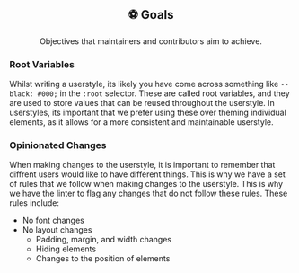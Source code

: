 <p align="center">
  <h2 align="center">⚽ Goals</h2>
</p>

<p align="center">
	Objectives that maintainers and contributors aim to achieve.
</p>

### Root Variables

Whilst writing a userstyle, its likely you have come across something like
`--black: #000;` in the `:root` selector. These are called root variables, and
they are used to store values that can be reused throughout the userstyle. In
userstyles, its important that we prefer using these over theming individual
elements, as it allows for a more consistent and maintainable userstyle.

### Opinionated Changes

When making changes to the userstyle, it is important to remember that diffrent
users would like to have different things. This is why we have a set of rules
that we follow when making changes to the userstyle. This is why we have the
linter to flag any changes that do not follow these rules. These rules include:

- No font changes
- No layout changes
  - Padding, margin, and width changes
  - Hiding elements
  - Changes to the position of elements
